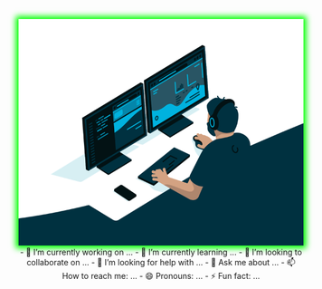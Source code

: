 <p align="center">
  <img src="code.gif" alt="Alt Text" style="width:100%;height:400px; box-shadow: 0 0 10px 5px #00ff00;">
 - 🔭 I’m currently working on ...
- 🌱 I’m currently learning ...
- 👯 I’m looking to collaborate on ...
- 🤔 I’m looking for help with ...
- 💬 Ask me about ...
- 📫 How to reach me: ...
- 😄 Pronouns: ...
- ⚡ Fun fact: ... 
</p>


